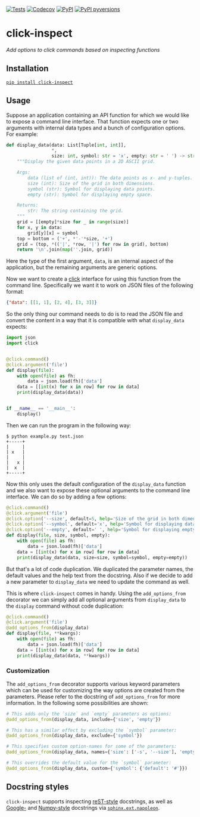 [![Tests](https://github.com/Dominik1123/click-inspect/workflows/Tests/badge.svg)](https://github.com/Dominik1123/click-inspect/actions?workflow=Tests)
[![Codecov](https://codecov.io/gh/Dominik1123/click-inspect/branch/main/graph/badge.svg)](https://codecov.io/gh/Dominik1123/click-inspect)
[![PyPI](https://img.shields.io/pypi/v/click-inspect.svg)](https://pypi.org/project/click-inspect/)
[![PyPI pyversions](https://img.shields.io/pypi/pyversions/click-inspect.svg?style=flat-square)](https://pypi.org/pypi/click-inspect/)

# click-inspect

*Add options to click commands based on inspecting functions*

## Installation

[`pip install click-inspect`](https://pypi.org/project/click-inspect/)

## Usage

Suppose an application containing an API function for which we would like to expose a command line interface. That function expects one or two arguments with internal data types and a bunch of configuration options. For example:

```python
def display_data(data: List[Tuple[int, int]],
                 *,
                 size: int, symbol: str = 'x', empty: str = ' ') -> str:
    """Display the given data points in a 2D ASCII grid.

    Args:
        data (list of (int, int)): The data points as x- and y-tuples.
        size (int): Size of the grid in both dimensions.
        symbol (str): Symbol for displaying data points.
        empty (str): Symbol for displaying empty space.

    Returns:
        str: The string containing the grid.
    """
    grid = [[empty]*size for _ in range(size)]
    for x, y in data:
        grid[y][x] = symbol
    top = bottom = ('+', *'-'*size, '+')
    grid = (top, *(('|', *row, '|') for row in grid), bottom)
    return '\n'.join(map(''.join, grid))
```

Here the type of the first argument, ``data``, is an internal aspect of the application, but the remaining arguments are generic options.

Now we want to create a [click](https://pypi.org/project/click/) interface for using this function from the command line. Specifically we want it to work on JSON files of the following format:

```json
{"data": [[1, 1], [2, 4], [3, 3]]}
```

So the only thing our command needs to do is to read the JSON file and convert the content in a way that it is compatible with what `display_data` expects:

```python
import json
import click


@click.command()
@click.argument('file')
def display(file):
    with open(file) as fh:
        data = json.load(fh)['data']
    data = [[int(x) for x in row] for row in data]
    print(display_data(data))


if __name__ == '__main__':
    display()
```

Then we can run the program in the following way:

```text
$ python example.py test.json 
+-----+
|     |
| x   |
|     |
|   x |
|  x  |
+-----+
```

Now this only uses the default configuration of the `display_data` function and we also want to expose these optional arguments to the command line interface. We can do so by adding a few options:

```python
@click.command()
@click.argument('file')
@click.option('--size', default=5, help='Size of the grid in both dimensions.')
@click.option('--symbol', default='x', help='Symbol for displaying data points.')
@click.option('--empty', default=' ', help='Symbol for displaying empty space.')
def display(file, size, symbol, empty):
    with open(file) as fh:
        data = json.load(fh)['data']
    data = [[int(x) for x in row] for row in data]
    print(display_data(data, size=size, symbol=symbol, empty=empty))
```

But that's a lot of code duplication. We duplicated the parameter names, the default values and the help text from the docstring.
Also if we decide to add a new parameter to `display_data` we need to update the command as well.

This is where `click-inspect` comes in handy. Using the `add_options_from` decorator we can simply add all optional arguments from `display_data` to the `display` command without code duplication:

```python
@click.command()
@click.argument('file')
@add_options_from(display_data)
def display(file, **kwargs):
    with open(file) as fh:
        data = json.load(fh)['data']
    data = [[int(x) for x in row] for row in data]
    print(display_data(data, **kwargs))
```

### Customization

The `add_options_from` decorator supports various keyword parameters which can be used for
customizing the way options are created from the parameters. Please refer to the docstring
of `add_options_from` for more information. In the following some possibilities are shown:

```python
# This adds only the `size` and `empty` parameters as options:
@add_options_from(display_data, include={'size', 'empty'})

# This has a similar effect by excluding the `symbol` parameter:
@add_options_from(display_data, exclude={'symbol'})

# This specifies custom option-names for some of the parameters:
@add_options_from(display_data, names={'size': ['-s', '--size'], 'empty': ['-e', '--empty']})

# This overrides the default value for the `symbol` parameter:
@add_options_from(display_data, custom={'symbol': {'default': '#'}})
```

## Docstring styles

`click-inspect` supports inspecting [reST-style](https://www.python.org/dev/peps/pep-0287/) docstrings, as well as [Google-](https://google.github.io/styleguide/pyguide.html#38-comments-and-docstrings) and [Numpy-style](https://numpydoc.readthedocs.io/en/latest/format.html) docstrings via [`sphinx.ext.napoleon`](https://github.com/sphinx-doc/sphinx/tree/master/sphinx/ext/napoleon).
